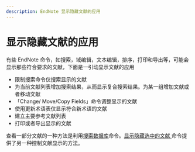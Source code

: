 ```yaml
---
description: EndNote 显示隐藏文献的应用
---
```


# 显示隐藏文献的应用

有些 EndNote 命令，如搜索，域编辑，文本编辑，排序，打印和导出等，可能会显示那些符合要求的文献，下面是一引动显示文献的应用

* 限制搜索命令仅搜索显示的文献
* 为当前文献列表增加搜索结果，从而显示复合搜索结果。为某一组增加文献或者移动文献
* 「Change/ Move/Copy Fields」命令调整显示的文献
* 使用更新术语表仅显示符合新术语的文献
* 建立主要参考文献列表
* 打印或者导出显示的文献

查看一部分文献的一种方法是利用[搜索数据库](The_Search_Pane.htm)命令。[显示隐藏选中的文献 ](using-show-selected-and-hide-selected.md)命令提供了另一种控制文献显示的方法。

